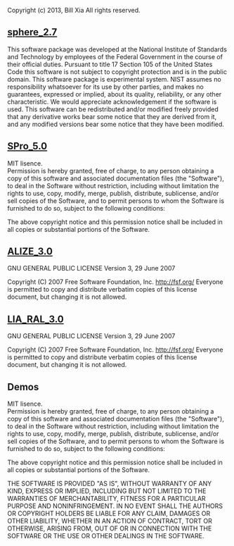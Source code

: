 Copyright (c) 2013, Bill Xia
All rights reserved.

## [sphere_2.7](http://www.nist.gov/itl/iad/mig/tools.cfm)  
This software package was developed at the National Institute of Standards and Technology by employees of the Federal Government in the course of their official duties. Pursuant to title 17 Section 105 of the United States Code this software is not subject to copyright protection and is in the public domain. This software package is experimental system.  NIST assumes no responsibility whatsoever for its use by other parties, and makes no guarantees, expressed or implied, about its quality, reliability, or any other characteristic. We would appreciate acknowledgement if the software is used. This software can be redistributed and/or modified freely provided that any derivative works bear some notice that they are derived from it, and any modified versions bear some notice that they have been modified.

## [SPro_5.0](https://github.com/ibillxia/VoicePrintReco/blob/VPR2.0/SPro_5.0/COPYING)
MIT lisence.  
Permission is hereby granted, free of charge, to any person obtaining 
a copy of this software and associated documentation files (the 
"Software"), to deal in the Software without restriction, including 
without limitation the rights to use, copy, modify, merge, publish, 
distribute, sublicense, and/or sell copies of the Software, and to 
permit persons to whom the Software is furnished to do so, subject to 
the following conditions: 

The above copyright notice and this permission notice shall be 
included in all copies or substantial portions of the Software. 

## [ALIZE_3.0](https://github.com/ibillxia/VoicePrintReco/blob/VPR2.0/ALIZE_3.0/COPYING)
GNU GENERAL PUBLIC LICENSE Version 3, 29 June 2007

 Copyright (C) 2007 Free Software Foundation, Inc. <http://fsf.org/>
 Everyone is permitted to copy and distribute verbatim copies
 of this license document, but changing it is not allowed.

## [LIA_RAL_3.0](https://github.com/ibillxia/VoicePrintReco/blob/VPR2.0/LIA_RAL_3.0/COPYING)
GNU GENERAL PUBLIC LICENSE Version 3, 29 June 2007

 Copyright (C) 2007 Free Software Foundation, Inc. <http://fsf.org/>
 Everyone is permitted to copy and distribute verbatim copies
 of this license document, but changing it is not allowed.

## Demos
MIT lisence.  
Permission is hereby granted, free of charge, to any person obtaining a copy 
of this software and associated documentation files (the "Software"), to deal 
in the Software without restriction, including without limitation the rights 
to use, copy, modify, merge, publish, distribute, sublicense, and/or sell 
copies of the Software, and to permit persons to whom the Software is 
furnished to do so, subject to the following conditions: 

The above copyright notice and this permission notice shall be included in 
all copies or substantial portions of the Software. 

THE SOFTWARE IS PROVIDED "AS IS", WITHOUT WARRANTY OF ANY KIND, EXPRESS OR 
IMPLIED, INCLUDING BUT NOT LIMITED TO THE WARRANTIES OF MERCHANTABILITY, 
FITNESS FOR A PARTICULAR PURPOSE AND NONINFRINGEMENT. IN NO EVENT SHALL THE 
AUTHORS OR COPYRIGHT HOLDERS BE LIABLE FOR ANY CLAIM, DAMAGES OR OTHER 
LIABILITY, WHETHER IN AN ACTION OF CONTRACT, TORT OR OTHERWISE, ARISING FROM, 
OUT OF OR IN CONNECTION WITH THE SOFTWARE OR THE USE OR OTHER DEALINGS IN 
THE SOFTWARE. 
